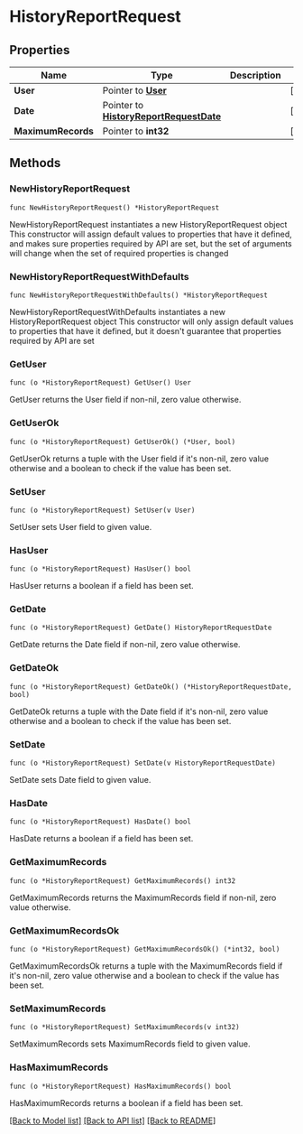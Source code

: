 # HistoryReportRequest

## Properties

Name | Type | Description | Notes
------------ | ------------- | ------------- | -------------
**User** | Pointer to [**User**](User.md) |  | [optional] 
**Date** | Pointer to [**HistoryReportRequestDate**](HistoryReportRequestDate.md) |  | [optional] 
**MaximumRecords** | Pointer to **int32** |  | [optional] 

## Methods

### NewHistoryReportRequest

`func NewHistoryReportRequest() *HistoryReportRequest`

NewHistoryReportRequest instantiates a new HistoryReportRequest object
This constructor will assign default values to properties that have it defined,
and makes sure properties required by API are set, but the set of arguments
will change when the set of required properties is changed

### NewHistoryReportRequestWithDefaults

`func NewHistoryReportRequestWithDefaults() *HistoryReportRequest`

NewHistoryReportRequestWithDefaults instantiates a new HistoryReportRequest object
This constructor will only assign default values to properties that have it defined,
but it doesn't guarantee that properties required by API are set

### GetUser

`func (o *HistoryReportRequest) GetUser() User`

GetUser returns the User field if non-nil, zero value otherwise.

### GetUserOk

`func (o *HistoryReportRequest) GetUserOk() (*User, bool)`

GetUserOk returns a tuple with the User field if it's non-nil, zero value otherwise
and a boolean to check if the value has been set.

### SetUser

`func (o *HistoryReportRequest) SetUser(v User)`

SetUser sets User field to given value.

### HasUser

`func (o *HistoryReportRequest) HasUser() bool`

HasUser returns a boolean if a field has been set.

### GetDate

`func (o *HistoryReportRequest) GetDate() HistoryReportRequestDate`

GetDate returns the Date field if non-nil, zero value otherwise.

### GetDateOk

`func (o *HistoryReportRequest) GetDateOk() (*HistoryReportRequestDate, bool)`

GetDateOk returns a tuple with the Date field if it's non-nil, zero value otherwise
and a boolean to check if the value has been set.

### SetDate

`func (o *HistoryReportRequest) SetDate(v HistoryReportRequestDate)`

SetDate sets Date field to given value.

### HasDate

`func (o *HistoryReportRequest) HasDate() bool`

HasDate returns a boolean if a field has been set.

### GetMaximumRecords

`func (o *HistoryReportRequest) GetMaximumRecords() int32`

GetMaximumRecords returns the MaximumRecords field if non-nil, zero value otherwise.

### GetMaximumRecordsOk

`func (o *HistoryReportRequest) GetMaximumRecordsOk() (*int32, bool)`

GetMaximumRecordsOk returns a tuple with the MaximumRecords field if it's non-nil, zero value otherwise
and a boolean to check if the value has been set.

### SetMaximumRecords

`func (o *HistoryReportRequest) SetMaximumRecords(v int32)`

SetMaximumRecords sets MaximumRecords field to given value.

### HasMaximumRecords

`func (o *HistoryReportRequest) HasMaximumRecords() bool`

HasMaximumRecords returns a boolean if a field has been set.


[[Back to Model list]](../README.md#documentation-for-models) [[Back to API list]](../README.md#documentation-for-api-endpoints) [[Back to README]](../README.md)


